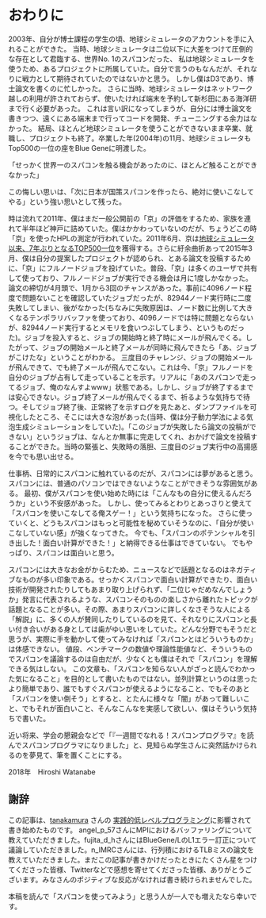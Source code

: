 # おわりに

2003年、自分が博士課程の学生の頃、地球シミュレータのアカウントを手に入れることができた。
当時、地球シミュレータは二位以下に大差をつけて圧倒的な存在として君臨する、世界No. 1のスパコンだった、
私は地球シミュレータを使うため、あるプロジェクトに所属していた。自分で言うのもなんだが、それなりに戦力として期待されていたのではないかと思う。
しかし僕はD3であり、博士論文を書くのに忙しかった。
さらに当時、地球シミュレータはネットワーク越しの利用が許されておらず、使いたければ端末を予約して新杉田にある海洋研まで行く必要があった。
これは言い訳になってしまうが、自分には博士論文を書きつつ、遠くにある端末まで行ってコードを開発、チューニングする余力はなかった。
結局、ほとんど地球シミュレータを使うことができないまま卒業、就職し、プロジェクトも終了。卒業した年(2004年)の11月、地球シミュレータもTop500の一位の座をBlue Geneに明渡した。

「せっかく世界一のスパコンを触る機会があったのに、ほとんど触ることができなかった」

この悔しい思いは、「次に日本が国策スパコンを作ったら、絶対に使いこなしてやる」という強い思いとして残った。

時は流れて2011年、僕はまだ一般公開前の「京」の評価をするため、家族を連れて半年ほど神戸に詰めていた。僕はかかわっていないのだが、ちょうどこの時「京」を使ったHPLの測定が行われていた。2011年6月、京は[地球シミュレータ以来、7年ぶりとなるTOP500一位](http://www.riken.jp/pr/topics/2011/20110620/)を獲得する。さらに紆余曲折あって2015年3月、僕は自分の提案したプロジェクトが認められ、とある論文を投稿するために、「京」にフルノードジョブを投げていた。普段、「京」は多くのユーザで共有して使っており、フルノードジョブが実行できる機会は月に1度しかなかった。論文の締切が4月頭で、1月から3回のチャンスがあった。事前に4096ノード程度で問題ないことを確認していたジョブだったが、82944ノード実行時に二度失敗してしまい、後がなかった(ちなみに失敗原因は、ノード数に比例して大きくなるテンポラリバッファを使っており、4096ノードでは特に問題とならないが、82944ノード実行するとメモリを食いつぶしてしまう、というものだった)。ジョブを投入すると、ジョブの開始時と終了時にメールが飛んでくる。したがって、ジョブの開始メールと終了メールが同時に飛んできたら「あ、ジョブがこけたな」ということがわかる。
三度目のチャレンジ、ジョブの開始メールが飛んできて、でも終了メールが飛んでこない。これは今、「京」フルノードを自分のジョブが占有して走っていることを示す。リアルに「あのスパコンで走ってるジョブ、俺のなんすよwww」状態である。しかし、ジョブが終了するまでは安心できない。ジョブ終了メールが飛んでくるまで、祈るような気持ちで待つ。そしてジョブ終了後、正常終了を示すログを見たあと、ダンプファイルを可視化したところ、そこには大きな泡があった(当時、僕は分子動力学法による気泡生成シミュレーションをしていた)。「このジョブが失敗したら論文の投稿ができない」というジョブは、なんとか無事に完走してくれ、おかげで論文を投稿することができた。当時の緊張と、失敗時の落胆、三度目のジョブ実行中の高揚感を今でも思い出せる。

仕事柄、日常的にスパコンに触れているのだが、スパコンには夢があると思う。スパコンには、普通のパソコンではできないようなことができそうな雰囲気がある。
最初、僕がスパコンを使い始めた時には「こんなもの自分に使えるんだろうか」という不安感があった。
しかし、使ってみるとわりとあっさりと使えて「スパコンを使いこなしてる俺スゲー！」という気持ちになった。
さらに使っていくと、どうもスパコンはもっと可能性を秘めていそうなのに、「自分が使いこなしていない感」が強くなってきた。
今でも、「スパコンのポテンシャルを引き出した！面白い計算ができた！」と納得できる仕事はできていない。
でもやっぱり、スパコンは面白いと思う。

スパコンには大きなお金がからむため、ニュースなどで話題となるのはネガティブなものが多い印象である。せっかくスパコンで面白い計算ができたり、面白い技術が開発されたりしてもあまり取り上げられず、「二位じゃだめなんでしょうか」発言に代表されるような、スパコンそのものの楽しさから離れたトピックが話題となることが多い。その際、あまりスパコンに詳しくなさそうな人による「解説」に、多くの人が賛同したりしているのを見て、それなりにスパコンと長い付き合いがある身としては歯がゆい思いをしていた。どんな分野でもそうだと思うが、実際に手を動かして使ってみなければ「スパコンとはどういうものか」は体感できない。
値段、ベンチマークの数値や理論性能値など、そういうものでスパコンを議論するのは自由だが、少なくとも僕はそれで「スパコン」を理解できる気はしない。
この文章も、「スパコンを知らない人がざっと読んでわかった気になること」を目的として書いたものではない。並列計算というのは思ったより簡単であり、誰でもすぐスパコンが使えるようになること、でもそのあと「スパコンを使い倒そう」とすると、とたんに様々な「闇」があって難しいこと、でもそれが面白いこと、そんなこんなを実感して欲しい、僕はそういう気持ちで書いた。

近い将来、学会の懇親会などで「『一週間でなれる！スパコンプログラマ』を読んでスパコンプログラマになりました」と、見知らぬ学生さんに突然話かけられるのを夢見て、筆を置くことにする。

2018年　Hiroshi Watanabe

## 謝辞

この記事は、[tanakamura](https://github.com/tanakamura) さんの
[実践的低レベルプログラミング](https://tanakamura.github.io/pllp/docs/)に影響されて書き始めたものです。
angel\_p\_57さんにMPIにおけるバッファリングについて教えていただきました。fujita\_d\_hさんにはBlueGene/LのL1エラー訂正について議論していただきました。n\_IMRCさんには、行列積におけるTLBミスの論文を教えていただきました。まだこの記事が書きかけだったときにたくさん星をつけてくださった皆様、Twitterなどで感想を寄せてくださった皆様、ありがとうございます。みなさんのポジティブな反応がなければ書き続けられませんでした。

本稿を読んで「スパコンを使ってみよう」と思う人が一人でも増えたなら幸いです。
